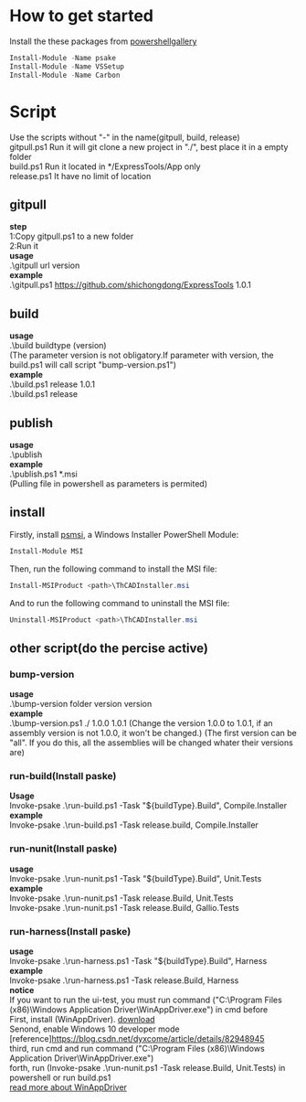 # How to get started
Install the these packages from [powershellgallery](https://www.powershellgallery.com/)

````PowerShell
Install-Module -Name psake
Install-Module -Name VSSetup
Install-Module -Name Carbon
````

# Script
Use the scripts without "-" in the name(gitpull, build, release)  
gitpull.ps1 Run it will git clone a new project in "./", best place it in a empty folder  
build.ps1 Run it located in */ExpressTools/App only  
release.ps1 It have no limit of location  
## gitpull  
**step**  
1:Copy gitpull.ps1 to a new folder  
2:Run it  
**usage**  
.\gitpull url version  
**example**  
.\gitpull.ps1 https://github.com/shichongdong/ExpressTools 1.0.1  
  
## build  
**usage**  
.\build buildtype (version)  
(The parameter version is not obligatory.If parameter with version, the build.ps1 will call script "bump-version.ps1")  
**example**  
.\build.ps1 release 1.0.1  
.\build.ps1 release  
  
## publish
**usage**  
.\publish <msi file path>  
**example**  
.\publish.ps1 *.msi  
(Pulling file in powershell as parameters is permited)  

## install
Firstly, install [psmsi](https://github.com/heaths/psmsi), a Windows Installer PowerShell Module:
````PowerShell
Install-Module MSI
````
Then, run the following command to install the MSI file:
````PowerShell
Install-MSIProduct <path>\ThCADInstaller.msi
````
And to run the following command to uninstall the MSI file:
````PowerShell
Uninstall-MSIProduct <path>\ThCADInstaller.msi
````

## other script(do the percise active)  
### bump-version  
**usage**  
.\bump-version folder version version  
**example**  
.\bump-version.ps1 ./ 1.0.0 1.0.1
(Change the version 1.0.0 to 1.0.1, if an assembly version is not 1.0.0, it won't be changed.)
(The first version can be "all". If you do this, all the assemblies will be changed whater their versions are)  

### run-build(Install paske)  
**Usage**  
Invoke-psake .\run-build.ps1 -Task "${buildType}.Build", Compile.Installer  
**example**  
Invoke-psake .\run-build.ps1 -Task release.build, Compile.Installer
  
### run-nunit(Install paske)  
**usage**  
Invoke-psake .\run-nunit.ps1 -Task "${buildType}.Build", Unit.Tests  
**example**  
Invoke-psake .\run-nunit.ps1 -Task release.Build, Unit.Tests  
Invoke-psake .\run-nunit.ps1 -Task release.Build, Gallio.Tests  

### run-harness(Install paske)  
**usage**  
Invoke-psake .\run-harness.ps1 -Task "${buildType}.Build", Harness  
**example**  
Invoke-psake .\run-harness.ps1 -Task release.Build, Harness  
**notice**  
If you want to run the ui-test, you must run command ("C:\Program Files (x86)\Windows Application Driver\WinAppDriver.exe") in cmd before  
First, install (WinAppDriver). [download](https://github.com/Microsoft/WinAppDriver/releases)  
Senond, enable Windows 10 developer mode [reference]https://blog.csdn.net/dyxcome/article/details/82948945  
third, run cmd and run command ("C:\Program Files (x86)\Windows Application Driver\WinAppDriver.exe")  
forth, run (Invoke-psake .\run-nunit.ps1 -Task release.Build, Unit.Tests) in powershell or run build.ps1  
[read more about WinAppDriver](https://github.com/Microsoft/WinAppDriver)
